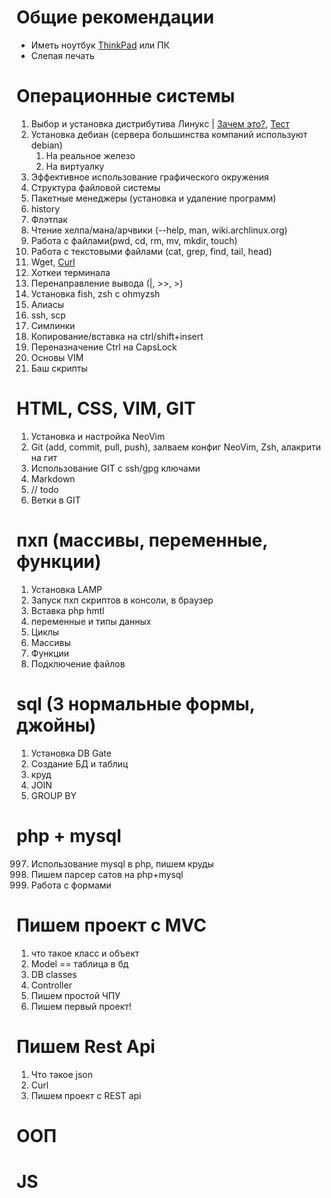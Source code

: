 # Общие рекомендации

- Иметь ноутбук [ThinkPad](https://github.com/probeldev/Junior_php_developer/blob/main/ThinkPad.md) или ПК
- Слепая печать

# Операционные системы

1. Выбор и установка дистрибутива Линукc | [Зачем это?](https://youtu.be/wENbIPlO9mk?si=nFXjDjxAGz_DBXTZ), [Тест](https://distrochooser.de/)
2. Установка дебиан (сервера большинства компаний используют debian)
    1. На реальное железо
    2. На виртуалку
3. Эффективное использование графического окружения
4. Структура файловой системы
5. Пакетные менеджеры (установка и удаление программ)
6. history
7. Флэтпак
8. Чтение хелпа/мана/арчвики (--help, man, wiki.archlinux.org)
9. Работа с файлами(pwd, cd, rm, mv, mkdir, touch)
10. Работа с текстовыми файлами (cat, grep, find, tail, head)
11. Wget, [Curl](https://www.youtube.com/watch?v=sTrQkxmiM_4)
12. Хоткеи терминала
13. Перенаправление вывода (|, >>, >)
14. Установка fish, zsh с ohmyzsh
15. Алиасы
16. ssh, scp
17. Симлинки
18. Копирование/вставка на ctrl/shift+insert
19. Переназначение Ctrl на CapsLock
20. Основы VIM
21. Баш скрипты

# HTML, CSS, VIM, GIT

1. Установка и настройка NeoVim
2. Git (add, commit, pull, push), залваем конфиг NeoVim, Zsh, алакрити на гит
3. Использование GIT c ssh/gpg ключами
4. Markdown
5. // todo
999. Ветки в GIT

# пхп (массивы, переменные, функции)

1. Установка LAMP
2. Запуск пхп скриптов в консоли, в браузер
3. Вставка php hmtl
4. переменные и типы данных
5. Циклы
6. Массивы
7. Функции
8. Подключение файлов

# sql (3 нормальные формы, джойны)

1. Установка DB Gate
2. Создание БД и таблиц
3. круд
4. JOIN
5. GROUP BY

# php  + mysql

997. Использование mysql в php, пишем круды
998. Пишем парсер сатов на php+mysql
999. Работа с формами

# Пишем проект с MVC

1. что такое класс и объект
2. Model == таблица в бд
3. DB classes
4. Controller
5. Пишем простой ЧПУ
6. Пишем первый проект!

# Пишем Rest Api

1. Что такое json
2. Curl
3. Пишем проект c REST api

# ООП

# JS
